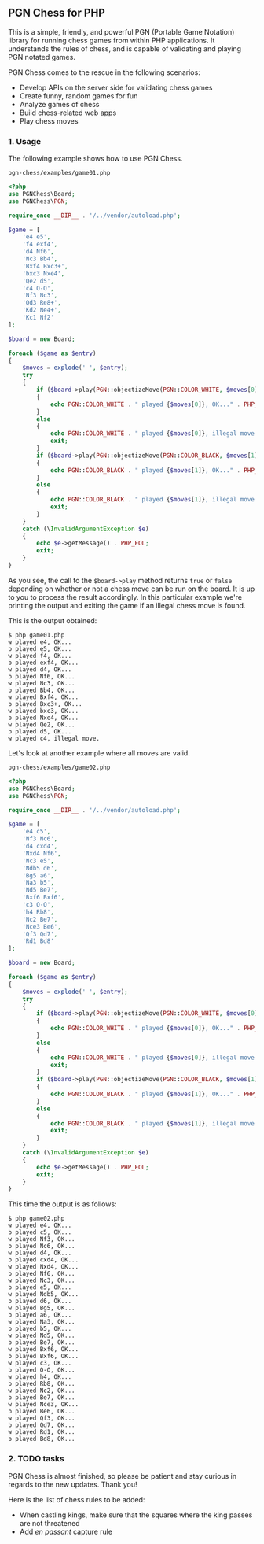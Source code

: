 ## PGN Chess for PHP

This is a simple, friendly, and powerful PGN (Portable Game Notation) library for running chess games from within PHP applications. It understands the rules of chess, and is capable of validating and playing PGN notated games.

PGN Chess comes to the rescue in the following scenarios:

- Develop APIs on the server side for validating chess games
- Create funny, random games for fun
- Analyze games of chess
- Build chess-related web apps
- Play chess moves

### 1. Usage

The following example shows how to use PGN Chess.

`pgn-chess/examples/game01.php`

```php
<?php
use PGNChess\Board;
use PGNChess\PGN;

require_once __DIR__ . '/../vendor/autoload.php';

$game = [
    'e4 e5',
    'f4 exf4',
    'd4 Nf6',
    'Nc3 Bb4',
    'Bxf4 Bxc3+',
    'bxc3 Nxe4',
    'Qe2 d5',
    'c4 O-O',
    'Nf3 Nc3',
    'Qd3 Re8+',
    'Kd2 Ne4+',
    'Kc1 Nf2'
];

$board = new Board;

foreach ($game as $entry)
{
    $moves = explode(' ', $entry);
    try
    {
        if ($board->play(PGN::objectizeMove(PGN::COLOR_WHITE, $moves[0])))
        {
            echo PGN::COLOR_WHITE . " played {$moves[0]}, OK..." . PHP_EOL;
        }
        else
        {
            echo PGN::COLOR_WHITE . " played {$moves[0]}, illegal move." . PHP_EOL;
            exit;
        }
        if ($board->play(PGN::objectizeMove(PGN::COLOR_BLACK, $moves[1])))
        {
            echo PGN::COLOR_BLACK . " played {$moves[1]}, OK..." . PHP_EOL;
        }
        else
        {
            echo PGN::COLOR_BLACK . " played {$moves[1]}, illegal move." . PHP_EOL;
            exit;
        }
    }
    catch (\InvalidArgumentException $e)
    {
        echo $e->getMessage() . PHP_EOL;
        exit;
    }
}
```

As you see, the call to the `$board->play` method returns `true` or `false` depending on whether or not a chess move can be run on the board. It is up to you to process the result accordingly. In this particular example we're printing the output and exiting the game if an illegal chess move is found.

This is the output obtained:

    $ php game01.php
    w played e4, OK...
    b played e5, OK...
    w played f4, OK...
    b played exf4, OK...
    w played d4, OK...
    b played Nf6, OK...
    w played Nc3, OK...
    b played Bb4, OK...
    w played Bxf4, OK...
    b played Bxc3+, OK...
    w played bxc3, OK...
    b played Nxe4, OK...
    w played Qe2, OK...
    b played d5, OK...
    w played c4, illegal move.

Let's look at another example where all moves are valid.

`pgn-chess/examples/game02.php`

```php
<?php
use PGNChess\Board;
use PGNChess\PGN;

require_once __DIR__ . '/../vendor/autoload.php';

$game = [
    'e4 c5',
    'Nf3 Nc6',
    'd4 cxd4',
    'Nxd4 Nf6',
    'Nc3 e5',
    'Ndb5 d6',
    'Bg5 a6',
    'Na3 b5',
    'Nd5 Be7',
    'Bxf6 Bxf6',
    'c3 O-O',
    'h4 Rb8',
    'Nc2 Be7',
    'Nce3 Be6',
    'Qf3 Qd7',
    'Rd1 Bd8'
];

$board = new Board;

foreach ($game as $entry)
{
    $moves = explode(' ', $entry);
    try
    {
        if ($board->play(PGN::objectizeMove(PGN::COLOR_WHITE, $moves[0])))
        {
            echo PGN::COLOR_WHITE . " played {$moves[0]}, OK..." . PHP_EOL;
        }
        else
        {
            echo PGN::COLOR_WHITE . " played {$moves[0]}, illegal move." . PHP_EOL;
            exit;
        }
        if ($board->play(PGN::objectizeMove(PGN::COLOR_BLACK, $moves[1])))
        {
            echo PGN::COLOR_BLACK . " played {$moves[1]}, OK..." . PHP_EOL;
        }
        else
        {
            echo PGN::COLOR_BLACK . " played {$moves[1]}, illegal move." . PHP_EOL;
            exit;
        }
    }
    catch (\InvalidArgumentException $e)
    {
        echo $e->getMessage() . PHP_EOL;
        exit;
    }
}
```
This time the output is as follows:

    $ php game02.php
    w played e4, OK...
    b played c5, OK...
    w played Nf3, OK...
    b played Nc6, OK...
    w played d4, OK...
    b played cxd4, OK...
    w played Nxd4, OK...
    b played Nf6, OK...
    w played Nc3, OK...
    b played e5, OK...
    w played Ndb5, OK...
    b played d6, OK...
    w played Bg5, OK...
    b played a6, OK...
    w played Na3, OK...
    b played b5, OK...
    w played Nd5, OK...
    b played Be7, OK...
    w played Bxf6, OK...
    b played Bxf6, OK...
    w played c3, OK...
    b played O-O, OK...
    w played h4, OK...
    b played Rb8, OK...
    w played Nc2, OK...
    b played Be7, OK...
    w played Nce3, OK...
    b played Be6, OK...
    w played Qf3, OK...
    b played Qd7, OK...
    w played Rd1, OK...
    b played Bd8, OK...

### 2. TODO tasks

PGN Chess is almost finished, so please be patient and stay curious in regards to the new updates. Thank you!

Here is the list of chess rules to be added:

- When castling kings, make sure that the squares where the king passes are not threatened
- Add _en passant_ capture rule
